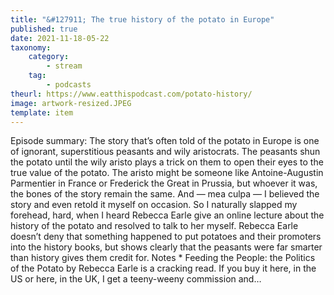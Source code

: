 ```yaml
---
title: "&#127911; The true history of the potato in Europe"
published: true
date: 2021-11-18-05-22
taxonomy:
    category:
        - stream
    tag:
        - podcasts
theurl: https://www.eatthispodcast.com/potato-history/
image: artwork-resized.JPEG
template: item
---
```


Episode summary: The story that&rsquo;s often told of the potato in Europe is one of ignorant, superstitious peasants and wily aristocrats. The peasants shun the potato until the wily aristo plays a trick on them to open their eyes to the true value of the potato. The aristo might be someone like Antoine-Augustin Parmentier in France or Frederick the Great in Prussia, but whoever it was, the bones of the story remain the same. And &mdash; mea culpa &mdash; I believed the story and even retold it myself on occasion. So I naturally slapped my forehead, hard, when I heard Rebecca Earle give an online lecture about the history of the potato and resolved to talk to her myself. Rebecca Earle doesn&rsquo;t deny that something happened to put potatoes and their promoters into the history books, but shows clearly that the peasants were far smarter than history gives them credit for. Notes * Feeding the People: the Politics of the Potato by Rebecca Earle is a cracking read. If you buy it here, in the US or here, in the UK, I get a teeny-weeny commission and&hellip;

